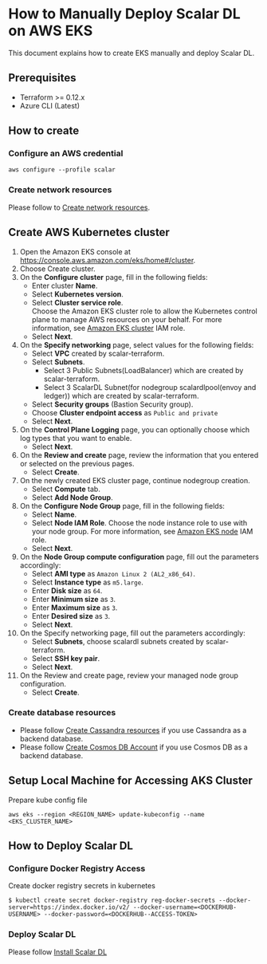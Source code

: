 # How to Manually Deploy Scalar DL on AWS EKS

This document explains how to create EKS manually and deploy Scalar DL.

## Prerequisites

* Terraform >= 0.12.x
* Azure CLI (Latest)

## How to create

### Configure an AWS credential

```
aws configure --profile scalar
```

### Create network resources

Please follow to [Create network resources](https://github.com/scalar-labs/scalar-terraform/blob/master/examples/aws/README.md#create-network-resources).

## Create AWS Kubernetes cluster

1. Open the Amazon EKS console at https://console.aws.amazon.com/eks/home#/cluster.
2. Choose Create cluster.
3. On the **Configure cluster** page, fill in the following fields:
    * Enter cluster **Name**.
    * Select **Kubernetes version**.
    * Select **Cluster service role**.  
      Choose the Amazon EKS cluster role to allow the Kubernetes control plane to manage AWS resources on your behalf. For more information, see [Amazon EKS cluster](https://docs.aws.amazon.com/eks/latest/userguide/service_IAM_role.html) IAM role.
    * Select **Next**.
4. On the **Specify networking** page, select values for the following fields:
    * Select **VPC** created by scalar-terraform.
    * Select **Subnets**. 
        * Select 3 Public Subnets(LoadBalancer) which are created by scalar-terraform.
        * Select 3 ScalarDL Subnet(for nodegroup scalardlpool(envoy and ledger)) which are created by scalar-terraform.
    * Select **Security groups** (Bastion Security group).
    * Choose **Cluster endpoint access** as `Public and private`
    * Select **Next**.
5. On the **Control Plane Logging** page, you can optionally choose which log types that you want to enable.
    * Select **Next**.
6. On the **Review and create** page, review the information that you entered or selected on the previous pages. 
    * Select **Create**.
7. On the newly created EKS cluster page, continue nodegroup creation.
    * Select **Compute** tab.
    * Select **Add Node Group**.
8. On the **Configure Node Group** page, fill in the following fields:
    * Select **Name**.
    * Select **Node IAM Role**. 
    Choose the node instance role to use with your node group. For more information, see [Amazon EKS node](https://docs.aws.amazon.com/eks/latest/userguide/create-node-role.html) IAM role.
    * Select **Next**.
9. On the **Node Group compute configuration** page, fill out the parameters accordingly:
    * Select **AMI type** as `Amazon Linux 2 (AL2_x86_64)`.
    * Select **Instance type** as `m5.large`.
    * Enter **Disk size** as `64`.
    * Enter **Minimum size** as `3`.
    * Enter **Maximum size** as `3`.
    * Enter **Desired size** as `3`.
    * Select **Next**.
10. On the Specify networking page, fill out the parameters accordingly:
    * Select **Subnets**, choose scalardl subnets created by scalar-terraform.
    * Select **SSH key pair**.
    * Select **Next**.
11. On the Review and create page, review your managed node group configuration.
    * Select **Create**.                
 
### Create database resources
 
 * Please follow [Create Cassandra resources](https://github.com/scalar-labs/scalar-terraform/blob/master/examples/aws/README.md#create-cassandra-resources) if you use Cassandra as a backend database.
 * Please follow [Create Cosmos DB Account](https://github.com/scalar-labs/scalardb/blob/master/docs/getting-started-with-cosmosdb.md#cosmos-db-setup) if you use Cosmos DB as a backend database.
 
## Setup Local Machine for Accessing AKS Cluster
 
Prepare kube config file
```
aws eks --region <REGION_NAME> update-kubeconfig --name <EKS_CLUSTER_NAME>
```

## How to Deploy Scalar DL

### Configure Docker Registry Access

Create docker registry secrets in kubernetes
```
$ kubectl create secret docker-registry reg-docker-secrets --docker-server=https://index.docker.io/v2/ --docker-username=<DOCKERHUB-USERNAME> --docker-password=<DOCKERHUB--ACCESS-TOKEN>
```

### Deploy Scalar DL

Please follow [Install Scalar DL](DeployScalarDLHelm.md#install-scalar-dl)
